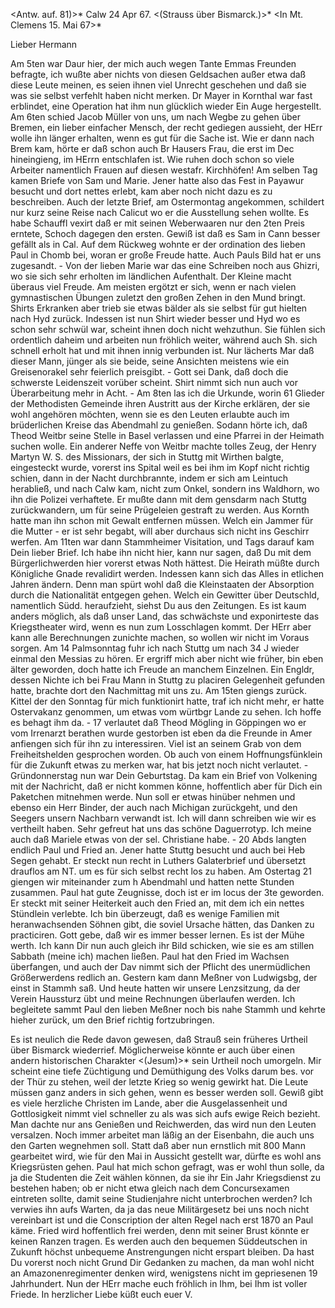 <Antw. auf. 81)>* Calw 24 Apr 67.
<(Strauss über Bismarck.)>* <In Mt. Clemens 15. Mai 67>*

Lieber Hermann

Am 5ten war Daur hier, der mich auch wegen Tante Emmas Freunden befragte, ich wußte aber nichts von diesen Geldsachen außer etwa daß diese Leute meinen, es seien ihnen viel Unrecht geschehen und daß sie was sie selbst verfehlt haben nicht merken. Dr Mayer in Kornthal war fast erblindet, eine Operation hat ihm nun glücklich wieder Ein Auge hergestellt. Am 6ten schied Jacob Müller von uns, um nach Wegbe zu gehen über Bremen, ein lieber einfacher Mensch, der recht gediegen aussieht, der HErr wolle ihn länger erhalten, wenn es gut für die Sache ist. Wie er dann nach Brem kam, hörte er daß schon auch Br Hausers Frau, die erst im Dec hineingieng, im HErrn entschlafen ist. Wie ruhen doch schon so viele Arbeiter namentlich Frauen auf diesen westafr. Kirchhöfen! Am selben Tag kamen Briefe von Sam und Marie. Jener hatte also das Fest in Payawur besucht und dort nettes erlebt, kam aber noch nicht dazu es zu beschreiben. Auch der letzte Brief, am Ostermontag angekommen, schildert nur kurz seine Reise nach Calicut wo er die Ausstellung sehen wollte. Es habe Schauffl vexirt daß er mit seinen Weberwaaren nur den 2ten Preis erntete, Schoch dagegen den ersten. Gewiß ist daß es Sam in Cann besser gefällt als in Cal. Auf dem Rückweg wohnte er der ordination des lieben Paul in Chomb bei, woran er große Freude hatte. Auch Pauls Bild hat er uns zugesandt. - Von der lieben Marie war das eine Schreiben noch aus Ghizri, wo sie sich sehr erholten im ländlichen Aufenthalt. Der Kleine macht überaus viel Freude. Am meisten ergötzt er sich, wenn er nach vielen gymnastischen Übungen zuletzt den großen Zehen in den Mund bringt. Shirts Erkranken aber trieb sie etwas bälder als sie selbst für gut hielten nach Hyd zurück. Indessen ist nun Shirt wieder besser und Hyd wo es schon sehr schwül war, scheint ihnen doch nicht wehzuthun. Sie fühlen sich ordentlich daheim und arbeiten nun fröhlich weiter, während auch Sh. sich schnell erholt hat und mit ihnen innig verbunden ist. Nur lächerts Mar daß dieser Mann, jünger als sie beide, seine Ansichten meistens wie ein Greisenorakel sehr feierlich preisgibt. - Gott sei Dank, daß doch die schwerste Leidenszeit vorüber scheint. Shirt nimmt sich nun auch vor Überarbeitung mehr in Acht. - Am 8ten las ich die Urkunde, worin 61 Glieder der Methodisten Gemeinde ihren Austritt aus der Kirche erklären, der sie wohl angehören möchten, wenn sie es den Leuten erlaubte auch im brüderlichen Kreise das Abendmahl zu genießen. Sodann hörte ich, daß Theod Weitbr seine Stelle in Basel verlassen und eine Pfarrei in der Heimath suchen wolle. Ein anderer Neffe von Weitbr machte tolles Zeug, der Henry Martyn W. S. des Missionars, der sich in Stuttg mit Wirthen balgte, eingesteckt wurde, vorerst ins Spital weil es bei ihm im Kopf nicht richtig schien, dann in der Nacht durchbrannte, indem er sich am Leintuch herabließ, und nach Calw kam, nicht zum Onkel, sondern ins Waldhorn, wo ihn die Polizei verhaftete. Er mußte dann mit dem gensdarm nach Stuttg zurückwandern, um für seine Prügeleien gestraft zu werden. Aus Kornth hatte man ihn schon mit Gewalt entfernen müssen. Welch ein Jammer für die Mutter - er ist sehr begabt, will aber durchaus sich nicht ins Geschirr werfen. Am 11ten war dann Stammheimer Visitation, und Tags darauf kam Dein lieber Brief. Ich habe ihn nicht hier, kann nur sagen, daß Du mit dem Bürgerlichwerden hier vorerst etwas Noth hättest. Die Heirath müßte durch Königliche Gnade revalidirt werden. Indessen kann sich das Alles in etlichen Jahren ändern. Denn man spürt wohl daß die Kleinstaaten der Absorption durch die Nationalität entgegen gehen. Welch ein Gewitter über Deutschld, namentlich Südd. heraufzieht, siehst Du aus den Zeitungen. Es ist kaum anders möglich, als daß unser Land, das schwächste und exponirteste das Kriegstheater wird, wenn es nun zum Losschlagen kommt. Der HErr aber kann alle Berechnungen zunichte machen, so wollen wir nicht im Voraus sorgen. Am 14 Palmsonntag fuhr ich nach Stuttg um nach 34 J wieder einmal den Messias zu hören. Er ergriff mich aber nicht wie früher, bin eben älter geworden, doch hatte ich Freude an manchem Einzelnen. Ein Engldr, dessen Nichte ich bei Frau Mann in Stuttg zu placiren Gelegenheit gefunden hatte, brachte dort den Nachmittag mit uns zu. Am 15ten giengs zurück. Kittel der den Sonntag für mich funktionirt hatte, traf ich nicht mehr, er hatte Ostervakanz genommen, um etwas vom würtbgr Lande zu sehen. Ich hoffe es behagt ihm da. - 17 verlautet daß Theod Mögling in Göppingen wo er vom Irrenarzt berathen wurde gestorben ist eben da die Freunde in Amer anfiengen sich für ihn zu interessiren. Viel ist an seinem Grab von dem Freiheitshelden gesprochen worden. Ob auch von einem Hoffnungsfünklein für die Zukunft etwas zu merken war, hat bis jetzt noch nicht verlautet. - Gründonnerstag nun war Dein Geburtstag. Da kam ein Brief von Volkening mit der Nachricht, daß er nicht kommen könne, hoffentlich aber für Dich ein Paketchen mitnehmen werde. Nun soll er etwas hinüber nehmen und ebenso ein Herr Binder, der auch nach Michigan zurückgeht, und den Seegers unsern Nachbarn verwandt ist. Ich will dann schreiben wie wir es vertheilt haben. Sehr gefreut hat uns das schöne Daguerrotyp. Ich meine auch daß Mariele etwas von der sel. Christiane habe. - 20 Abds langten endlich Paul und Fried an. Jener hatte Stuttg besucht und auch bei Heb Segen gehabt. Er steckt nun recht in Luthers Galaterbrief und übersetzt drauflos am NT. um es für sich selbst recht los zu haben. Am Ostertag 21 giengen wir miteinander zum h Abendmahl und hatten nette Stunden zusammen. Paul hat gute Zeugnisse, doch ist er im locus der 3te geworden. Er steckt mit seiner Heiterkeit auch den Fried an, mit dem ich ein nettes Stündlein verlebte. Ich bin überzeugt, daß es wenige Familien mit heranwachsenden Söhnen gibt, die soviel Ursache hätten, das Danken zu practiciren. Gott gebe, daß wir es immer besser lernen. Es ist der Mühe werth. Ich kann Dir nun auch gleich ihr Bild schicken, wie sie es am stillen Sabbath (meine ich) machen ließen. Paul hat den Fried im Wachsen überfangen, und auch der Dav nimmt sich der Pflicht des unermüdlichen Größerwerdens redlich an. Gestern kam dann Meßner von Ludwigsbg, der einst in Stammh saß. Und heute hatten wir unsere Lenzsitzung, da der Verein Haussturz übt und meine Rechnungen überlaufen werden. Ich begleitete sammt Paul den lieben Meßner noch bis nahe Stammh und kehrte hieher zurück, um den Brief richtig fortzubringen.

Es ist neulich die Rede davon gewesen, daß Strauß sein früheres Urtheil über Bismarck wiederrief. Möglicherweise könnte er auch über einen andern historischen Charakter <(Jesum)>* sein Urtheil noch umorgeln. Mir scheint eine tiefe Züchtigung und Demüthigung des Volks darum bes. vor der Thür zu stehen, weil der letzte Krieg so wenig gewirkt hat. Die Leute müssen ganz anders in sich gehen, wenn es besser werden soll. Gewiß gibt es viele herzliche Christen im Lande, aber die Ausgelassenheit und Gottlosigkeit nimmt viel schneller zu als was sich aufs ewige Reich bezieht. Man dachte nur ans Genießen und Reichwerden, das wird nun den Leuten versalzen. Noch immer arbeitet man läßig an der Eisenbahn, die auch uns den Garten wegnehmen soll. Statt daß aber nun ernstlich mit 800 Mann gearbeitet wird, wie für den Mai in Aussicht gestellt war, dürfte es wohl ans Kriegsrüsten gehen. Paul hat mich schon gefragt, was er wohl thun solle, da ja die Studenten die Zeit wählen können, da sie ihr Ein Jahr Kriegsdienst zu bestehen haben; ob er nicht etwa gleich nach dem Concursexamen eintreten sollte, damit seine Studienjahre nicht unterbrochen werden? Ich verwies ihn aufs Warten, da ja das neue Militärgesetz bei uns noch nicht vereinbart ist und die Conscription der alten Regel nach erst 1870 an Paul käme. Fried wird hoffentlich frei werden, denn mit seiner Brust könnte er keinen Ranzen tragen. Es werden auch den bequemen Süddeutschen in Zukunft höchst unbequeme Anstrengungen nicht erspart bleiben. Da hast Du vorerst noch nicht Grund Dir Gedanken zu machen, da man wohl nicht an Amazonenregimenter denken wird, wenigstens nicht im gepriesenen 19 Jahrhundert. Nun der HErr mache euch fröhlich in Ihm, bei Ihm ist voller Friede. In herzlicher Liebe
 küßt euch euer V.
